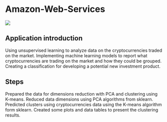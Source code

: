 #  **Amazon-Web-Services**
![](https://encrypted-tbn0.gstatic.com/images?q=tbn:ANd9GcSzL54YVJh5ktZ2qly_TnW8UpdqBIx1y1v_ZQ&usqp=CAU)

## **Application introduction**
Using unsupervised learning to analyze data on the cryptocurrencies traded on the market. Implementing machine learning models to report what cryptocurrencies are trading on the  market and how they could be grouped. Creating a classification for developing a potential new investment product.



## **Steps**
Prepared the data for dimensions reduction with PCA and clustering using K-means.
Reduced data dimensions using PCA algorithms from sklearn.
Predicted clusters using cryptocurrencies data using the K-means algorithm form sklearn.
Created some plots and data tables to present the clustering results.
